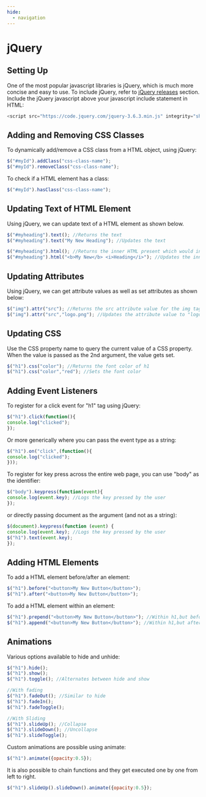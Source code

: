 ```yaml
---
hide:
  - navigation
---
```

# jQuery
## Setting Up
One of the most popular javascript libraries is jQuery, which is much more concise and easy to use.  To include jQuery, refer to [jQuery releases](https://releases.jquery.com/) section. Include the jQuery javascript above your javascript include statement in HTML:
```js
<script src="https://code.jquery.com/jquery-3.6.3.min.js" integrity="sha256-pvPw+upLPUjgMXY0G+8O0xUf+/Im1MZjXxxgOcBQBXU=" crossorigin="anonymous"></script>
```

## Adding and Removing CSS Classes 
To dynamically add/remove a CSS class from a HTML object, using jQuery:
```js
$("#myId").addClass("css-class-name");
$("#myId").removeClass("css-class-name");
```
To check if a HTML element has a class:
```js
$("#myId").hasClass("css-class-name");
```
## Updating Text of HTML Element
Using jQuery, we can update text of a HTML element as shown below.
```js
$("#myheading").text(); //Returns the text
$("#myheading").text("My New Heading"); //Updates the text

$("#myheading").html(); //Returns the inner HTML present which would include styles like <b>, <i>
$("#myheading").html("<b>My New</b> <i>Heading</i>"); //Updates the inner HTML with the styling provided
```
## Updating Attributes
Using jQuery, we can get attribute values as well as set attributes as shown below:
```js
$("img").attr("src"); //Returns the src attribute value for the img tag
$("img").attr("src","logo.png"); //Updates the attribute value to "logo.png" for the img tag
```
## Updating CSS
Use the CSS property name to query the current value of a CSS property. When the value is passed as the 2nd argument, the value gets set.
```js
$("h1").css("color"); //Returns the font color of h1
$("h1").css("color","red"); //Sets the font color
```
## Adding Event Listeners
To register for a click event for "h1" tag using jQuery:
```js
$("h1").click(function(){
console.log("clicked");
});
```
Or more generically where you can pass the event type as a string:
```js
$("h1").on("click",(function(){
console.log("clicked");
}));
```

To register for key press across the entire web page, you can use "body" as the identifier:
```js
$("body").keypress(function(event){
console.log(event.key); //Logs the key pressed by the user
});
```
or directly passing document as the argument (and not as a string):
```js
$(document).keypress(function (event) {
console.log(event.key); //Logs the key pressed by the user
$("h1").text(event.key);
});
```
## Adding HTML Elements
To add a HTML element before/after an element:
```js
$("h1").before("<button>My New Button</button>");
$("h1").after("<button>My New Button</button>");
```
To add a HTML element within an element:
```js
$("h1").prepend("<button>My New Button</button>"); //Within h1,but before h1 text
$("h1").append("<button>My New Button</button>"); //Within h1,but after h1 text
```
## Animations
Various options available to hide and unhide:
```js
$("h1").hide();
$("h1").show();
$("h1").toggle(); //Alternates between hide and show

//With fading
$("h1").fadeOut(); //Similar to hide
$("h1").fadeIn();
$("h1").fadeToggle();

//With Sliding
$("h1").slideUp(); //Collapse
$("h1").slideDown(); //Uncollapse
$("h1").slideToggle();
```
Custom animations are possible using animate:
```js
$("h1").animate({opacity:0.5});
```
It is also possible to chain functions and they get executed one by one from left to right.
```js
$("h1").slideUp().slideDown().animate({opacity:0.5});
```